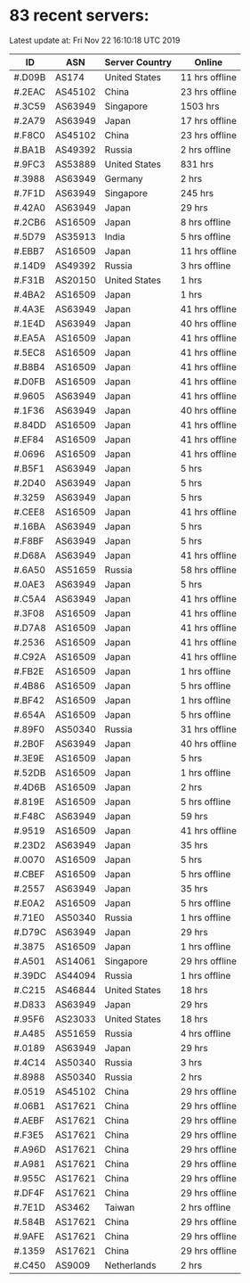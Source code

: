 # 83 recent servers:

Latest update at: Fri Nov 22 16:10:18 UTC 2019

| ID | ASN | Server Country | Online |
| -- | --- | -------------- | ------ |
| #.D09B | AS174 | United States | 11 hrs offline |
| #.2EAC | AS45102 | China | 23 hrs offline |
| #.3C59 | AS63949 | Singapore | 1503 hrs |
| #.2A79 | AS63949 | Japan | 17 hrs offline |
| #.F8C0 | AS45102 | China | 23 hrs offline |
| #.BA1B | AS49392 | Russia | 2 hrs offline |
| #.9FC3 | AS53889 | United States | 831 hrs |
| #.3988 | AS63949 | Germany | 2 hrs |
| #.7F1D | AS63949 | Singapore | 245 hrs |
| #.42A0 | AS63949 | Japan | 29 hrs |
| #.2CB6 | AS16509 | Japan | 8 hrs offline |
| #.5D79 | AS35913 | India | 5 hrs offline |
| #.EBB7 | AS16509 | Japan | 11 hrs offline |
| #.14D9 | AS49392 | Russia | 3 hrs offline |
| #.F31B | AS20150 | United States | 1 hrs |
| #.4BA2 | AS16509 | Japan | 1 hrs |
| #.4A3E | AS63949 | Japan | 41 hrs offline |
| #.1E4D | AS63949 | Japan | 40 hrs offline |
| #.EA5A | AS16509 | Japan | 41 hrs offline |
| #.5EC8 | AS16509 | Japan | 41 hrs offline |
| #.B8B4 | AS16509 | Japan | 41 hrs offline |
| #.D0FB | AS16509 | Japan | 41 hrs offline |
| #.9605 | AS63949 | Japan | 41 hrs offline |
| #.1F36 | AS63949 | Japan | 40 hrs offline |
| #.84DD | AS16509 | Japan | 41 hrs offline |
| #.EF84 | AS16509 | Japan | 41 hrs offline |
| #.0696 | AS16509 | Japan | 41 hrs offline |
| #.B5F1 | AS63949 | Japan | 5 hrs |
| #.2D40 | AS63949 | Japan | 5 hrs |
| #.3259 | AS63949 | Japan | 5 hrs |
| #.CEE8 | AS16509 | Japan | 41 hrs offline |
| #.16BA | AS63949 | Japan | 5 hrs |
| #.F8BF | AS63949 | Japan | 5 hrs |
| #.D68A | AS63949 | Japan | 41 hrs offline |
| #.6A50 | AS51659 | Russia | 58 hrs offline |
| #.0AE3 | AS63949 | Japan | 5 hrs |
| #.C5A4 | AS63949 | Japan | 41 hrs offline |
| #.3F08 | AS16509 | Japan | 41 hrs offline |
| #.D7A8 | AS16509 | Japan | 41 hrs offline |
| #.2536 | AS16509 | Japan | 41 hrs offline |
| #.C92A | AS16509 | Japan | 41 hrs offline |
| #.FB2E | AS16509 | Japan | 1 hrs offline |
| #.4B86 | AS16509 | Japan | 5 hrs offline |
| #.BF42 | AS16509 | Japan | 1 hrs offline |
| #.654A | AS16509 | Japan | 5 hrs offline |
| #.89F0 | AS50340 | Russia | 31 hrs offline |
| #.2B0F | AS63949 | Japan | 40 hrs offline |
| #.3E9E | AS16509 | Japan | 5 hrs |
| #.52DB | AS16509 | Japan | 1 hrs offline |
| #.4D6B | AS16509 | Japan | 2 hrs |
| #.819E | AS16509 | Japan | 5 hrs offline |
| #.F48C | AS63949 | Japan | 59 hrs |
| #.9519 | AS16509 | Japan | 41 hrs offline |
| #.23D2 | AS63949 | Japan | 35 hrs |
| #.0070 | AS16509 | Japan | 5 hrs |
| #.CBEF | AS16509 | Japan | 5 hrs offline |
| #.2557 | AS63949 | Japan | 35 hrs |
| #.E0A2 | AS16509 | Japan | 5 hrs offline |
| #.71E0 | AS50340 | Russia | 1 hrs offline |
| #.D79C | AS63949 | Japan | 29 hrs |
| #.3875 | AS16509 | Japan | 1 hrs offline |
| #.A501 | AS14061 | Singapore | 29 hrs offline |
| #.39DC | AS44094 | Russia | 1 hrs offline |
| #.C215 | AS46844 | United States | 18 hrs |
| #.D833 | AS63949 | Japan | 29 hrs |
| #.95F6 | AS23033 | United States | 18 hrs |
| #.A485 | AS51659 | Russia | 4 hrs offline |
| #.0189 | AS63949 | Japan | 29 hrs |
| #.4C14 | AS50340 | Russia | 3 hrs |
| #.8988 | AS50340 | Russia | 2 hrs |
| #.0519 | AS45102 | China | 29 hrs offline |
| #.06B1 | AS17621 | China | 29 hrs offline |
| #.AEBF | AS17621 | China | 29 hrs offline |
| #.F3E5 | AS17621 | China | 29 hrs offline |
| #.A96D | AS17621 | China | 29 hrs offline |
| #.A981 | AS17621 | China | 29 hrs offline |
| #.955C | AS17621 | China | 29 hrs offline |
| #.DF4F | AS17621 | China | 29 hrs offline |
| #.7E1D | AS3462 | Taiwan | 2 hrs offline |
| #.584B | AS17621 | China | 29 hrs offline |
| #.9AFE | AS17621 | China | 29 hrs offline |
| #.1359 | AS17621 | China | 29 hrs offline |
| #.C450 | AS9009 | Netherlands | 2 hrs |

